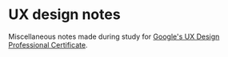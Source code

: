 # UX design notes

Miscellaneous notes made during study for [Google's UX Design Professional Certificate](https://www.coursera.org/google-certificates/ux-design-certificate).
